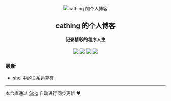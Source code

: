 <p align="center"><img alt="cathing 的个人博客" src="https://static.b3log.org/images/brand/solo-32.png"></p><h2 align="center">
cathing 的个人博客
</h2>

<h4 align="center">记录精彩的程序人生</h4>
<p align="center"><a title="cathing 的个人博客" target="_blank" href="https://github.com/cathing/solo-blog"><img src="https://img.shields.io/github/last-commit/cathing/solo-blog.svg?style=flat-square&color=FF9900"></a>
<a title="GitHub repo size in bytes" target="_blank" href="https://github.com/cathing/solo-blog"><img src="https://img.shields.io/github/repo-size/cathing/solo-blog.svg?style=flat-square"></a>
<a title="Solo Version" target="_blank" href="https://github.com/b3log/solo/releases"><img src="https://img.shields.io/badge/solo-3.6.4-f1e05a.svg?style=flat-square&color=blueviolet"></a>
<a title="Hits" target="_blank" href="https://github.com/b3log/hits"><img src="https://hits.b3log.org/cathing/solo-blog.svg"></a></p>

### 最新

* [shell中的关系运算符](http://www.kidcaoblog.com/articles/2019/09/04/1567587133945.html)



---

本仓库通过 [Solo](https://github.com/b3log/solo) 自动进行同步更新 ❤️ 